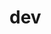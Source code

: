 <!-- generated by markdown-notes-tree -->

# dev

<!-- optional markdown-notes-tree directory description starts here -->

<!-- optional markdown-notes-tree directory description ends here -->


